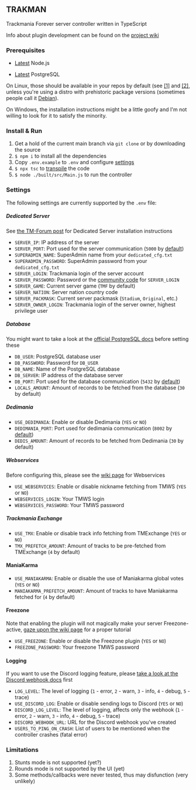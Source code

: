 ## TRAKMAN
Trackmania Forever server controller written in TypeScript

Info about plugin development can be found on the [project wiki](https://github.com/felacek/trakman/wiki)

### Prerequisites
- [Latest](https://nodejs.org/en/download/current/) Node.js

- [Latest](https://www.postgresql.org/download/) PostgreSQL

On Linux, those should be available in your repos by default (see [[1]](https://repology.org/project/nodejs/versions) and [[2]](https://repology.org/project/postgresql/versions), unless you're using a distro with prehistoric package versions (sometimes people call it [Debian](https://packages.debian.org/bookworm/nodejs)).

On Windows, the installation instructions might be a little goofy and I'm not willing to look for it to satisfy the minority.

### Install & Run
1. Get a hold of the current main branch via `git clone` or by downloading the source
2. `$ npm i` to install all the dependencies
3. Copy `.env.example` to `.env` and configure [settings](https://github.com/felacek/trakman/README.md#settings)
4. `$ npx tsc` to [transpile](https://www.typescriptlang.org/docs/handbook/typescript-tooling-in-5-minutes.html#compiling-your-code) the code
5. `$ node ./built/src/Main.js` to run the controller

### Settings
The following settings are currently supported by the `.env` file:
##### Dedicated Server
See [the TM-Forum post](https://www.tm-forum.com/viewtopic.php?t=14203) for Dedicated Server installation instructions
- `SERVER_IP`: IP address of the server
- `SERVER_PORT`: Port used for the server communication (`5000` by [default](https://www.tm-forum.com/viewtopic.php?p=107361&hilit=5000#p107361))
- `SUPERADMIN_NAME`: SuperAdmin name from your `dedicated_cfg.txt`
- `SUPERADMIN_PASSWORD`: SuperAdmin password from your `dedicated_cfg.txt`
- `SERVER_LOGIN`: Trackmania login of the server account
- `SERVER_PASSWORD`: Password or the [community code](http://official.trackmania.com/tmf-communitycode/) for `SERVER_LOGIN`
- `SERVER_GAME`: Current server game (`TMF` by default)
- `SERVER_NATION`: Server nation country code
- `SERVER_PACKMASK`: Current server packmask (`Stadium`, `Original`, etc.)
- `SERVER_OWNER_LOGIN`: Trackmania login of the server owner, highest privilege user
##### Database
You might want to take a look at the [official PostgreSQL docs](https://www.postgresql.org/docs/current/) before setting these
- `DB_USER`: PostgreSQL database user
- `DB_PASSWORD`: Password for `DB_USER`
- `DB_NAME`: Name of the PostgreSQL database
- `DB_SERVER`: IP address of the database server
- `DB_PORT`: Port used for the database communication (`5432` by [default](https://www.postgresql.org/docs/current/runtime-config-connection.html#RUNTIME-CONFIG-CONNECTION-SETTINGS))
- `LOCALS_AMOUNT`: Amount of records to be fetched from the database (`30` by default)
##### Dedimania
- `USE_DEDIMANIA`: Enable or disable Dedimania (`YES` or `NO`)
- `DEDIMANIA_PORT`: Port used for dedimania communication (`8002` by [default](http://dedimania.net/SITE/forum/viewtopic.php?pid=1366#p1366))
- `DEDIS_AMOUNT`: Amount of records to be fetched from Dedimania (`30` by default)
##### Webservices
Before configuring this, please see the [wiki page](https://github.com/felacek/trakman/wiki/Trackmania-Web-Services) for Webservices
- `USE_WEBSERVICES`: Enable or disable nickname fetching from TMWS (`YES` or `NO`)
- `WEBSERVICES_LOGIN`: Your TMWS login
- `WEBSERVICES_PASSWORD`: Your TMWS password
##### Trackmania Exchange
- `USE_TMX`: Enable or disable track info fetching from TMExchange (`YES` or `NO`)
- `TMX_PREFETCH_AMOUNT`: Amount of tracks to be pre-fetched from TMExchange (`4` by default)
#### ManiaKarma
- `USE_MANIAKARMA`: Enable or disable the use of Maniakarma global votes (`YES` or `NO`)
- `MANIAKARMA_PREFETCH_AMOUNT`: Amount of tracks to have Maniakarma fetched for (`4` by default)
#### Freezone
Note that enabling the plugin will not magically make your server Freezone-active, [gaze upon the wiki page](https://github.com/felacek/trakman/wiki/Freezone-Configuration) for a proper tutorial
- `USE_FREEZONE`: Enable or disable the Freezone plugin (`YES` or `NO`)
- `FREEZONE_PASSWORD`: Your freezone TMWS password
#### Logging
If you want to use the Discord logging feature, please [take a look at the Discord webhook docs](https://support.discord.com/hc/en-us/articles/228383668-Intro-to-Webhooks) first
- `LOG_LEVEL`: The level of logging (`1` - error, `2` - warn, `3` - info, `4` - debug, `5` - trace)
- `USE_DISCORD_LOG`: Enable or disable sending logs to Discord (`YES` or `NO`)
- `DISCORD_LOG_LEVEL`: The level of logging, affects only the webhook (`1` - error, `2` - warn, `3` - info, `4` - debug, `5` - trace)
- `DISCORD_WEBHOOK_URL`: URL for the Discord webhook you've created
- `USERS_TO_PING_ON_CRASH`: List of users to be mentioned when the controller crashes (fatal error)

### Limitations
1. Stunts mode is not supported (yet?)
2. Rounds mode is not supported by the UI (yet)
3. Some methods/callbacks were never tested, thus may disfunction (very unlikely)
